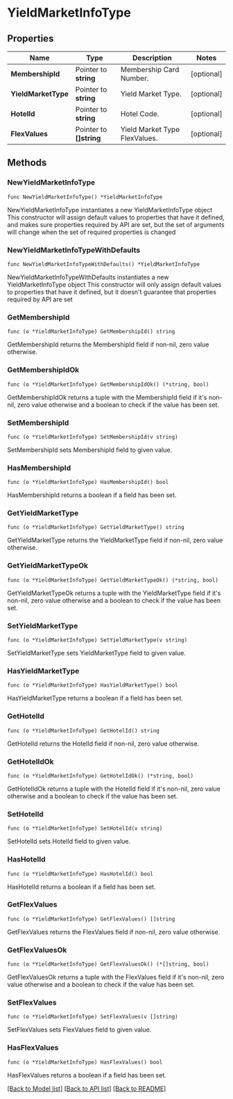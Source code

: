 # YieldMarketInfoType

## Properties

Name | Type | Description | Notes
------------ | ------------- | ------------- | -------------
**MembershipId** | Pointer to **string** | Membership Card Number. | [optional] 
**YieldMarketType** | Pointer to **string** | Yield Market Type. | [optional] 
**HotelId** | Pointer to **string** | Hotel Code. | [optional] 
**FlexValues** | Pointer to **[]string** | Yield Market Type FlexValues. | [optional] 

## Methods

### NewYieldMarketInfoType

`func NewYieldMarketInfoType() *YieldMarketInfoType`

NewYieldMarketInfoType instantiates a new YieldMarketInfoType object
This constructor will assign default values to properties that have it defined,
and makes sure properties required by API are set, but the set of arguments
will change when the set of required properties is changed

### NewYieldMarketInfoTypeWithDefaults

`func NewYieldMarketInfoTypeWithDefaults() *YieldMarketInfoType`

NewYieldMarketInfoTypeWithDefaults instantiates a new YieldMarketInfoType object
This constructor will only assign default values to properties that have it defined,
but it doesn't guarantee that properties required by API are set

### GetMembershipId

`func (o *YieldMarketInfoType) GetMembershipId() string`

GetMembershipId returns the MembershipId field if non-nil, zero value otherwise.

### GetMembershipIdOk

`func (o *YieldMarketInfoType) GetMembershipIdOk() (*string, bool)`

GetMembershipIdOk returns a tuple with the MembershipId field if it's non-nil, zero value otherwise
and a boolean to check if the value has been set.

### SetMembershipId

`func (o *YieldMarketInfoType) SetMembershipId(v string)`

SetMembershipId sets MembershipId field to given value.

### HasMembershipId

`func (o *YieldMarketInfoType) HasMembershipId() bool`

HasMembershipId returns a boolean if a field has been set.

### GetYieldMarketType

`func (o *YieldMarketInfoType) GetYieldMarketType() string`

GetYieldMarketType returns the YieldMarketType field if non-nil, zero value otherwise.

### GetYieldMarketTypeOk

`func (o *YieldMarketInfoType) GetYieldMarketTypeOk() (*string, bool)`

GetYieldMarketTypeOk returns a tuple with the YieldMarketType field if it's non-nil, zero value otherwise
and a boolean to check if the value has been set.

### SetYieldMarketType

`func (o *YieldMarketInfoType) SetYieldMarketType(v string)`

SetYieldMarketType sets YieldMarketType field to given value.

### HasYieldMarketType

`func (o *YieldMarketInfoType) HasYieldMarketType() bool`

HasYieldMarketType returns a boolean if a field has been set.

### GetHotelId

`func (o *YieldMarketInfoType) GetHotelId() string`

GetHotelId returns the HotelId field if non-nil, zero value otherwise.

### GetHotelIdOk

`func (o *YieldMarketInfoType) GetHotelIdOk() (*string, bool)`

GetHotelIdOk returns a tuple with the HotelId field if it's non-nil, zero value otherwise
and a boolean to check if the value has been set.

### SetHotelId

`func (o *YieldMarketInfoType) SetHotelId(v string)`

SetHotelId sets HotelId field to given value.

### HasHotelId

`func (o *YieldMarketInfoType) HasHotelId() bool`

HasHotelId returns a boolean if a field has been set.

### GetFlexValues

`func (o *YieldMarketInfoType) GetFlexValues() []string`

GetFlexValues returns the FlexValues field if non-nil, zero value otherwise.

### GetFlexValuesOk

`func (o *YieldMarketInfoType) GetFlexValuesOk() (*[]string, bool)`

GetFlexValuesOk returns a tuple with the FlexValues field if it's non-nil, zero value otherwise
and a boolean to check if the value has been set.

### SetFlexValues

`func (o *YieldMarketInfoType) SetFlexValues(v []string)`

SetFlexValues sets FlexValues field to given value.

### HasFlexValues

`func (o *YieldMarketInfoType) HasFlexValues() bool`

HasFlexValues returns a boolean if a field has been set.


[[Back to Model list]](../README.md#documentation-for-models) [[Back to API list]](../README.md#documentation-for-api-endpoints) [[Back to README]](../README.md)


